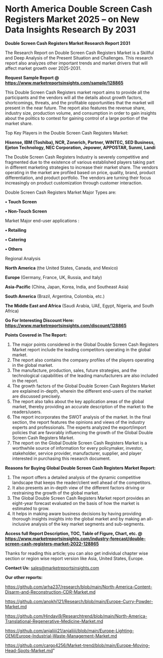 # North America Double Screen Cash Registers Market 2025 – on New Data Insights Research By 2031

<strong>Double Screen Cash Registers Market Research Report 2031</strong>

The Research Report on Double Screen Cash Registers Market is a Skillful and Deep Analysis of the Present Situation and Challenges. This research report also analyzes other important trends and market drivers that will affect market growth over 2025-2031.

<strong>Request Sample Report @ <a href=https://www.marketreportsinsights.com/sample/128865>https://www.marketreportsinsights.com/sample/128865</a></strong>

This Double Screen Cash Registers market report aims to provide all the participants and the vendors will all the details about growth factors, shortcomings, threats, and the profitable opportunities that the market will present in the near future. The report also features the revenue share, industry size, production volume, and consumption in order to gain insights about the politics to contest for gaining control of a large portion of the market share.

Top Key Players in the Double Screen Cash Registers Market:

<strong>Hisense, IBM (Toshiba), NCR, Zonerich, Partner, WINTEC, SED Business, Ejeton Technology, NEC Corporation, Jepower, APPOSTAR, Sunmi, Landi</strong>

The Double Screen Cash Registers Industry is severely competitive and fragmented due to the existence of various established players taking part in different marketing strategies to increase their market share. The vendors operating in the market are profiled based on price, quality, brand, product differentiation, and product portfolio. The vendors are turning their focus increasingly on product customization through customer interaction.

Double Screen Cash Registers Market Major Types are:

<strong>• Touch Screen

• Non-Touch Screen</strong>

Market Major end-user applications :

<strong>• Retailing

• Catering

• Others</strong>

Regional Analysis

</u><strong><b>North America</b></strong> (the United States, Canada, and Mexico)

<strong><b>Europe </b></strong>(Germany, France, UK, Russia, and Italy)

<strong><b>Asia-Pacific</b></strong> (China, Japan, Korea, India, and Southeast Asia)

<strong><b>South America</b></strong> (Brazil, Argentina, Colombia, etc.)

<strong><b>The Middle East and Africa</b></strong> (Saudi Arabia, UAE, Egypt, Nigeria, and South Africa)

<strong>Go For Interesting Discount Here: <a href=https://www.marketreportsinsights.com/discount/128865>https://www.marketreportsinsights.com/discount/128865</a></strong>

<strong>Points Covered in The Report:</strong>
<ol>
  <li>The major points considered in the Global Double Screen Cash Registers Market report include the leading competitors operating in the global market.</li>
  <li>The report also contains the company profiles of the players operating in the global market.</li>
  <li>The manufacture, production, sales, future strategies, and the technological capabilities of the leading manufacturers are also included in the report.</li>
  <li>The growth factors of the Global Double Screen Cash Registers Market are explained in-depth, wherein the different end-users of the market are discussed precisely.</li>
  <li>The report also talks about the key application areas of the global market, thereby providing an accurate description of the market to the readers/users.</li>
  <li>The report incorporates the SWOT analysis of the market. In the final section, the report features the opinions and views of the industry experts and professionals. The experts analyzed the export/import policies that are favorably influencing the growth of the Global Double Screen Cash Registers Market.</li>
  <li>The report on the Global Double Screen Cash Registers Market is a worthwhile source of information for every policymaker, investor, stakeholder, service provider, manufacturer, supplier, and player interested in purchasing this research document.</li>
</ol>
<strong>Reasons for Buying Global Double Screen Cash Registers Market Report:</strong>

<ol>
  <li>The report offers a detailed analysis of the dynamic competitive landscape that keeps the reader/client well ahead of the competitors.</li>
  <li>It also presents an in-depth view of the different factors driving or restraining the growth of the global market.</li>
  <li>The Global Double Screen Cash Registers Market report provides an eight-year forecast evaluated on the basis of how the market is estimated to grow.</li>
  <li>It helps in making aware business decisions by having providing thorough insights insights into the global market and by making an all-inclusive analysis of the key market segments and sub-segments.</li>
</ol>
<strong>Access full Report Description, TOC, Table of Figure, Chart, etc. @ <a href=https://www.marketreportsinsights.com/industry-forecast/double-screen-cash-registers-market-2022-128865>https://www.marketreportsinsights.com/industry-forecast/double-screen-cash-registers-market-2022-128865</a></strong>


Thanks for reading this article; you can also get individual chapter wise section or region wise report version like Asia, United States, Europe.

<strong>Contact Us:</strong>
sales@marketreportsinsights.com

<strong>Our other reports:</strong>

<a href=https://github.com/arha237/research/blob/main/North-America-Content-Disarm-and-Reconstruction-CDR-Market.md>https://github.com/arha237/research/blob/main/North-America-Content-Disarm-and-Reconstruction-CDR-Market.md</a>

<a href=https://github.com/anokhi121/Research/blob/main/Europe-Curry-Powder-Market.md>https://github.com/anokhi121/Research/blob/main/Europe-Curry-Powder-Market.md</a>

<a href=https://github.com/Hindavi9/Researchtrend/blob/main/North-America-Translational-Regenerative-Medicine-Market.md>https://github.com/Hindavi9/Researchtrend/blob/main/North-America-Translational-Regenerative-Medicine-Market.md</a>

<a href=https://github.com/anjaliiii21/anjaliiii/blob/main/Europe-Lighting-OEM/Europe-Industrial-Waste-Management-Market.md>https://github.com/anjaliiii21/anjaliiii/blob/main/Europe-Lighting-OEM/Europe-Industrial-Waste-Management-Market.md</a>

<a href=https://github.com/cargo4256/Market-trend/blob/main/Europe-Moving-Head-Spots-Market.md>https://github.com/cargo4256/Market-trend/blob/main/Europe-Moving-Head-Spots-Market.md</a>"
